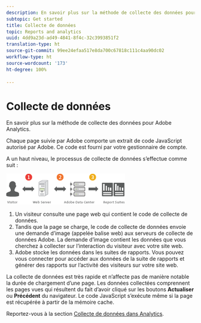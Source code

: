 ```yaml
---
description: En savoir plus sur la méthode de collecte des données pour Adobe Analytics.
subtopic: Get started
title: Collecte de données
topic: Reports and analytics
uuid: 4dd9a23d-ad49-4841-8f4c-32c3993851f2
translation-type: ht
source-git-commit: 99ee24efaa517e8da700c67818c111c4aa90dc02
workflow-type: ht
source-wordcount: '173'
ht-degree: 100%

---
```



# Collecte de données

En savoir plus sur la méthode de collecte des données pour Adobe Analytics.

Chaque page suivie par Adobe comporte un extrait de code JavaScript autorisé par Adobe. Ce code est fourni par votre gestionnaire de compte.

A un haut niveau, le processus de collecte de données s’effectue comme suit :

![](assets/data_collection.png)

1. Un visiteur consulte une page web qui contient le code de collecte de données.
1. Tandis que la page se charge, le code de collecte de données envoie une demande d’image (appelée balise web) aux serveurs de collecte de données Adobe. La demande d’image contient les données que vous cherchez à collecter sur l’interaction du visiteur avec votre site web.
1. Adobe stocke les données dans les suites de rapports. Vous pouvez vous connecter pour accéder aux données de la suite de rapports et générer des rapports sur l’activité des visiteurs sur votre site web.

La collecte de données est très rapide et n’affecte pas de manière notable la durée de chargement d’une page. Les données collectées comprennent les pages vues qui résultent du fait d’avoir cliqué sur les boutons **Actualiser** ou **Précédent** du navigateur. Le code JavaScript s’exécute même si la page est récupérée à partir de la mémoire cache.

Reportez-vous à la section [Collecte de données dans Analytics](/help/import/home.md).
